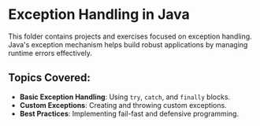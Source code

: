 # Exception Handling in Java

This folder contains projects and exercises focused on exception handling. Java's exception mechanism helps build robust applications by managing runtime errors effectively.

## Topics Covered:
- **Basic Exception Handling**: Using `try`, `catch`, and `finally` blocks.
- **Custom Exceptions**: Creating and throwing custom exceptions.
- **Best Practices**: Implementing fail-fast and defensive programming.
